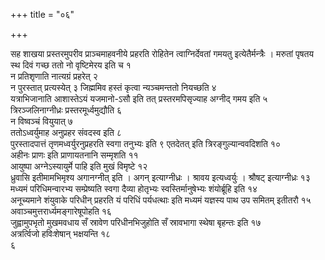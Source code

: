 +++
title = "०६"

+++
 

सह शाखया प्रस्तरमुपरीव प्राञ्चमाहवनीये प्रहरति रोहितेन त्वाग्निर्देवतां
गमयतु इत्येतैर्मन्त्रैः । मरुतां पृषतय स्थ दिवं गच्छ ततो नो वृष्टिमेरय
इति च १   
न प्रतिशृणाति नात्यग्रं प्रहरेत् २   
न पुरस्तात् प्रत्यस्येत् ३
जिह्ममिव हस्तं कृत्वा न्यञ्चमन्ततो नियच्छति ४   
यत्राभिजानाति
आशास्तेऽयं यजमानो-ऽसौ इति तत् प्रस्तरमपिसृज्याह अग्नीद्
गमय इति ५   
त्रिरञ्जलिनाग्नीध्रः प्रस्तरमूर्ध्वमुद्यौति ६   
न
विष्वञ्चं वियुयात् ७   
ततोऽध्वर्युमाह अनुप्रहर संवदस्व
इति ८   
पुरस्तादपात्तं तृणमध्वर्युरनुप्रहरति स्वगा तनुभ्यः इति ९
एतदेतत् इति त्रिरङ्गुल्यान्ववदिशति १०   
अहीनः प्राणः इति
प्राणायतनानि सम्मृशति ११   
आयुष्पा अग्नेऽस्यायुर्मे पाहि इति
मुखं विमृष्टे १२   
ध्रुवासि इतीमामभिमृश्य अगानग्नीत् इति । अगन्
इत्याग्नीध्रः । श्रावय इत्यध्वर्युः । श्रौषट् इत्याग्नीध्रः १३
मध्यमं परिधिमन्वारभ्य सम्प्रेष्यति स्वगा दैव्या होतृभ्यः
स्वस्तिर्मानुषेभ्यः शंयोर्ब्रूहि इति
१४   
अनूच्यमाने शंयुवाके परिधीन् प्रहरति यं परिधिं पर्यधत्थाः इति
मध्यमं यज्ञस्य पाथ उप समितम् इतीतरौ १५
अवाञ्चमुत्तरार्ध्यमङ्गारेषूपोहति
१६   
जुह्वामुपभृतो मुखमवधाय सँ स्रावेण परिधीनभिजुहोति सँ स्रावभागा स्थेषा
बृहन्तः इति १७   
अत्रर्त्विजो हविःशेषान् भक्षयन्ति १८   
६
